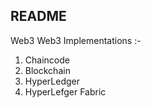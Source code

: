 ## README
Web3
Web3 Implementations :-
1) Chaincode
2) Blockchain
3) HyperLedger
4) HyperLefger Fabric

